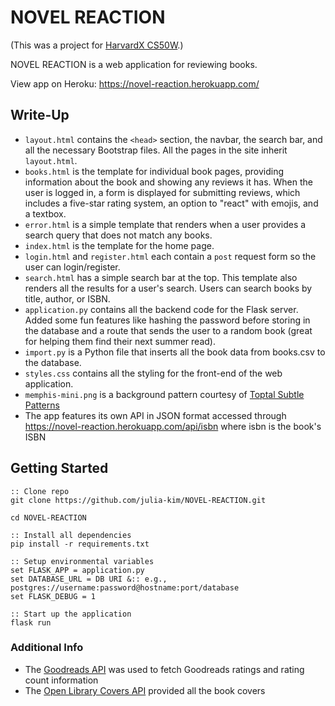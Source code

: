 # NOVEL REACTION

(This was a project for [HarvardX CS50W](https://courses.edx.org/courses/course-v1:HarvardX+CS50W+Web/course/).)

NOVEL REACTION is a web application for reviewing books.

View app on Heroku: https://novel-reaction.herokuapp.com/

## Write-Up

- `layout.html` contains the `<head>` section, the navbar, the search bar, and all the necessary Bootstrap files. All the pages in the site inherit `layout.html`.
- `books.html` is the template for individual book pages, providing information about the book and showing any reviews it has. When the user is logged in, a form is displayed for submitting reviews, which includes a five-star rating system, an option to "react" with emojis, and a textbox.
- `error.html` is a simple template that renders when a user provides a search query that does not match any books.
- `index.html` is the template for the home page.
- `login.html` and `register.html` each contain a `post` request form so the user can login/register.
- `search.html` has a simple search bar at the top. This template also renders all the results for a user's search. Users can search books by title, author, or ISBN.
- `application.py` contains all the backend code for the Flask server. Added some fun features like hashing the password before storing in the database and a route that sends the user to a random book (great for helping them find their next summer read).
- `import.py` is a Python file that inserts all the book data from books.csv to the database.
- `styles.css` contains all the styling for the front-end of the web application.
- `memphis-mini.png` is a background pattern courtesy of [Toptal Subtle Patterns](https://www.toptal.com/designers/subtlepatterns/)
- The app features its own API in JSON format accessed through https://novel-reaction.herokuapp.com/api/isbn where isbn is the book's ISBN 

## Getting Started

```
:: Clone repo
git clone https://github.com/julia-kim/NOVEL-REACTION.git

cd NOVEL-REACTION

:: Install all dependencies
pip install -r requirements.txt

:: Setup environmental variables
set FLASK_APP = application.py
set DATABASE_URL = DB URI &:: e.g., postgres://username:password@hostname:port/database
set FLASK_DEBUG = 1

:: Start up the application
flask run
```

### Additional Info
- The [Goodreads API](https://www.goodreads.com/api) was used to fetch Goodreads ratings and rating count information
- The [Open Library Covers API](https://openlibrary.org/dev/docs/api/covers) provided all the book covers 